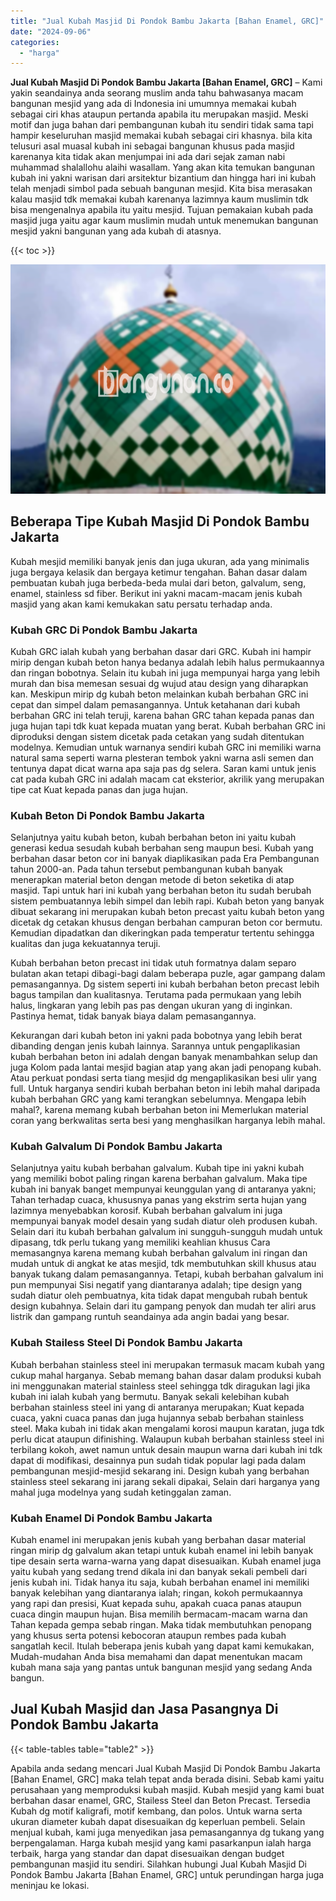 ```yaml
---
title: "Jual Kubah Masjid Di Pondok Bambu Jakarta [Bahan Enamel, GRC]"
date: "2024-09-06"
categories: 
  - "harga"
---
```


**Jual Kubah Masjid Di Pondok Bambu Jakarta \[Bahan Enamel, GRC\]** – Kami yakin seandainya anda seorang muslim anda tahu bahwasanya macam bangunan mesjid yang ada di Indonesia ini umumnya memakai kubah sebagai ciri khas ataupun pertanda apabila itu merupakan masjid. Meski motif dan juga bahan dari pembangunan kubah itu sendiri tidak sama tapi hampir keseluruhan masjid memakai kubah sebagai ciri khasnya. bila kita telusuri asal muasal kubah ini sebagai bangunan khusus pada masjid karenanya kita tidak akan menjumpai ini ada dari sejak zaman nabi muhammad shalallohu alaihi wasallam. Yang akan kita temukan bangunan kubah ini yakni warisan dari arsitektur bizantium dan hingga hari ini kubah telah menjadi simbol pada sebuah bangunan mesjid. Kita bisa merasakan kalau masjid tdk memakai kubah karenanya lazimnya kaum muslimin tdk bisa mengenalnya apabila itu yaitu mesjid. Tujuan pemakaian kubah pada masjid juga yaitu agar kaum muslimin mudah untuk menemukan bangunan mesjid yakni bangunan yang ada kubah di atasnya.

{{< toc >}}

![Jual Kubah Masjid Di Pondok Bambu Jakarta [Bahan Enamel, GRC]](/images/jual-kubah-masjid-07.png)

## Beberapa Tipe Kubah Masjid Di Pondok Bambu Jakarta

Kubah mesjid memiliki banyak jenis dan juga ukuran, ada yang minimalis juga bergaya kelasik dan bergaya ketimur tengahan. Bahan dasar dalam pembuatan kubah juga berbeda-beda mulai dari beton, galvalum, seng, enamel, stainless sd fiber. Berikut ini yakni macam-macam jenis kubah masjid yang akan kami kemukakan satu persatu terhadap anda.

### Kubah GRC Di Pondok Bambu Jakarta

Kubah GRC ialah kubah yang berbahan dasar dari GRC. Kubah ini hampir mirip dengan kubah beton hanya bedanya adalah lebih halus permukaannya dan ringan bobotnya. Selain itu kubah ini juga mempunyai harga yang lebih murah dan bisa memesan sesuai dg wujud atau design yang diharapkan kan. Meskipun mirip dg kubah beton melainkan kubah berbahan GRC ini cepat dan simpel dalam pemasangannya. Untuk ketahanan dari kubah berbahan GRC ini telah teruji, karena bahan GRC tahan kepada panas dan juga hujan tapi tdk kuat kepada muatan yang berat. Kubah berbahan GRC ini diproduksi dengan sistem dicetak pada cetakan yang sudah ditentukan modelnya. Kemudian untuk warnanya sendiri kubah GRC ini memiliki warna natural sama seperti warna plesteran tembok yakni warna asli semen dan tentunya dapat dicat warna apa saja pas dg selera. Saran kami untuk jenis cat pada kubah GRC ini adalah macam cat eksterior, akrilik yang merupakan tipe cat Kuat kepada panas dan juga hujan.

### Kubah Beton Di Pondok Bambu Jakarta

Selanjutnya yaitu kubah beton, kubah berbahan beton ini yaitu kubah generasi kedua sesudah kubah berbahan seng maupun besi. Kubah yang berbahan dasar beton cor ini banyak diaplikasikan pada Era Pembangunan tahun 2000-an. Pada tahun tersebut pembangunan kubah banyak menerapkan material beton dengan metode di beton seketika di atap masjid. Tapi untuk hari ini kubah yang berbahan beton itu sudah berubah sistem pembuatannya lebih simpel dan lebih rapi. Kubah beton yang banyak dibuat sekarang ini merupakan kubah beton precast yaitu kubah beton yang dicetak dg cetakan khusus dengan berbahan campuran beton cor bermutu. Kemudian dipadatkan dan dikeringkan pada temperatur tertentu sehingga kualitas dan juga kekuatannya teruji.

Kubah berbahan beton precast ini tidak utuh formatnya dalam separo bulatan akan tetapi dibagi-bagi dalam beberapa puzle, agar gampang dalam pemasangannya. Dg sistem seperti ini kubah berbahan beton precast lebih bagus tampilan dan kualitasnya. Terutama pada permukaan yang lebih halus, lingkaran yang lebih pas pas dengan ukuran yang di inginkan. Pastinya hemat, tidak banyak biaya dalam pemasangannya.

Kekurangan dari kubah beton ini yakni pada bobotnya yang lebih berat dibanding dengan jenis kubah lainnya. Sarannya untuk pengaplikasian kubah berbahan beton ini adalah dengan banyak menambahkan selup dan juga Kolom pada lantai mesjid bagian atap yang akan jadi penopang kubah. Atau perkuat pondasi serta tiang mesjid dg mengaplikasikan besi ulir yang full. Untuk harganya sendiri kubah berbahan beton ini lebih mahal daripada kubah berbahan GRC yang kami terangkan sebelumnya. Mengapa lebih mahal?, karena memang kubah berbahan beton ini Memerlukan material coran yang berkwalitas serta besi yang menghasilkan harganya lebih mahal.

### Kubah Galvalum Di Pondok Bambu Jakarta

Selanjutnya yaitu kubah berbahan galvalum. Kubah tipe ini yakni kubah yang memiliki bobot paling ringan karena berbahan galvalum. Maka tipe kubah ini banyak banget mempunyai keunggulan yang di antaranya yakni; Tahan terhadap cuaca, khususnya panas yang ekstrim serta hujan yang lazimnya menyebabkan korosif. Kubah berbahan galvalum ini juga mempunyai banyak model desain yang sudah diatur oleh produsen kubah. Selain dari itu kubah berbahan galvalum ini sungguh-sungguh mudah untuk dipasang, tdk perlu tukang yang memiliki keahlian khusus Cara memasangnya karena memang kubah berbahan galvalum ini ringan dan mudah untuk di angkat ke atas mesjid, tdk membutuhkan skill khusus atau banyak tukang dalam pemasangannya. Tetapi, kubah berbahan galvalum ini pun mempunyai Sisi negatif yang diantaranya adalah; tipe design yang sudah diatur oleh pembuatnya, kita tidak dapat mengubah rubah bentuk design kubahnya. Selain dari itu gampang penyok dan mudah ter aliri arus listrik dan gampang runtuh seandainya ada angin badai yang besar.

### Kubah Stailess Steel Di Pondok Bambu Jakarta

Kubah berbahan stainless steel ini merupakan termasuk macam kubah yang cukup mahal harganya. Sebab memang bahan dasar dalam produksi kubah ini menggunakan material stainless steel sehingga tdk diragukan lagi jika kubah ini ialah kubah yang bermutu. Banyak sekali kelebihan kubah berbahan stainless steel ini yang di antaranya merupakan; Kuat kepada cuaca, yakni cuaca panas dan juga hujannya sebab berbahan stainless steel. Maka kubah ini tidak akan mengalami korosi maupun karatan, juga tdk perlu dicat ataupun difinishing. Walaupun kubah berbahan stainless steel ini terbilang kokoh, awet namun untuk desain maupun warna dari kubah ini tdk dapat di modifikasi, desainnya pun sudah tidak popular lagi pada dalam pembangunan mesjid-mesjid sekarang ini. Design kubah yang berbahan stainless steel sekarang ini jarang sekali dipakai, Selain dari harganya yang mahal juga modelnya yang sudah ketinggalan zaman.

### Kubah Enamel Di Pondok Bambu Jakarta

Kubah enamel ini merupakan jenis kubah yang berbahan dasar material ringan mirip dg galvalum akan tetapi untuk kubah enamel ini lebih banyak tipe desain serta warna-warna yang dapat disesuaikan. Kubah enamel juga yaitu kubah yang sedang trend dikala ini dan banyak sekali pembeli dari jenis kubah ini. Tidak hanya itu saja, kubah berbahan enamel ini memiliki banyak kelebihan yang diantaranya ialah; ringan, kokoh permukaannya yang rapi dan presisi, Kuat kepada suhu, apakah cuaca panas ataupun cuaca dingin maupun hujan. Bisa memilih bermacam-macam warna dan Tahan kepada gempa sebab ringan. Maka tidak membutuhkan penopang yang khusus serta potensi kebocoran ataupun rembes pada kubah sangatlah kecil. Itulah beberapa jenis kubah yang dapat kami kemukakan, Mudah-mudahan Anda bisa memahami dan dapat menentukan macam kubah mana saja yang pantas untuk bangunan mesjid yang sedang Anda bangun.

## Jual Kubah Masjid dan Jasa Pasangnya Di Pondok Bambu Jakarta

{{< table-tables table="table2" >}}

Apabila anda sedang mencari Jual Kubah Masjid Di Pondok Bambu Jakarta \[Bahan Enamel, GRC\] maka telah tepat anda berada disini. Sebab kami yaitu perusahaan yang memproduksi kubah masjid. Kubah mesjid yang kami buat berbahan dasar enamel, GRC, Stailess Steel dan Beton Precast. Tersedia Kubah dg motif kaligrafi, motif kembang, dan polos. Untuk warna serta ukuran diameter kubah dapat disesuaikan dg keperluan pembeli. Selain menjual kubah, kami juga menyedikan jasa pemasangannya dg tukang yang berpengalaman. Harga kubah mesjid yang kami pasarkanpun ialah harga terbaik, harga yang standar dan dapat disesuaikan dengan budget pembangunan masjid itu sendiri. Silahkan hubungi Jual Kubah Masjid Di Pondok Bambu Jakarta \[Bahan Enamel, GRC\] untuk perundingan harga juga meninjau ke lokasi.
